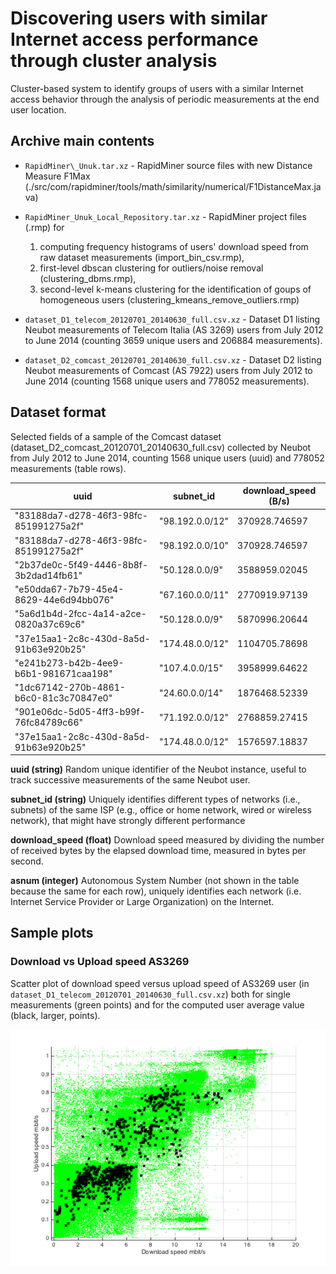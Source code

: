 # Discovering users with similar Internet access performance through cluster analysis

Cluster-based system to identify groups of users with a similar Internet access behavior through the analysis of periodic measurements at the end user location.

## Archive main contents

* `RapidMiner\_Unuk.tar.xz` - RapidMiner source files with new Distance Measure F1Max (./src/com/rapidminer/tools/math/similarity/numerical/F1DistanceMax.java)

* `RapidMiner_Unuk_Local_Repository.tar.xz` - RapidMiner project files (.rmp) for 
  1. computing frequency histograms of users' download speed from raw dataset measurements (import\_bin\_csv.rmp),
  2. first-level dbscan clustering for outliers/noise removal (clustering\_dbms.rmp), 
  3. second-level k-means clustering for the identification of goups of homogeneous users (clustering\_kmeans\_remove\_outliers.rmp) 

* `dataset_D1_telecom_20120701_20140630_full.csv.xz` - 
  Dataset D1 listing Neubot measurements of Telecom Italia (AS 3269) users from July 2012 to June 2014 (counting 3659 unique users and 206884 measurements).  

* `dataset_D2_comcast_20120701_20140630_full.csv.xz` - 
  Dataset D2 listing Neubot measurements of Comcast (AS 7922) users from July 2012 to June 2014 (counting 1568 unique users and 778052 measurements).

## Dataset format 

Selected fields of a sample of the Comcast dataset (dataset\_D2\_comcast\_20120701\_20140630\_full.csv) collected by Neubot from July 2012 to June 2014, counting 1568 unique users (uuid) and 778052 measurements (table rows).

| uuid                                   |   subnet_id     |   download_speed (B/s) | 
|----------------------------------------|-----------------|------------------------| 
| "83188da7-d278-46f3-98fc-851991275a2f" | "98.192.0.0/12" | 370928.746597          | 
| "83188da7-d278-46f3-98fc-851991275a2f" | "98.192.0.0/10" | 370928.746597          | 
| "2b37de0c-5f49-4446-8b8f-3b2dad14fb61" | "50.128.0.0/9"  | 3588959.02045          | 
| "e50dda67-7b79-45e4-8629-44e6d94bb076" | "67.160.0.0/11" | 2770919.97139          | 
| "5a6d1b4d-2fcc-4a14-a2ce-0820a37c69c6" | "50.128.0.0/9"  | 5870996.20644          | 
| "37e15aa1-2c8c-430d-8a5d-91b63e920b25" | "174.48.0.0/12" | 1104705.78698          | 
| "e241b273-b42b-4ee9-b6b1-981671caa198" | "107.4.0.0/15"  | 3958999.64622          | 
| "1dc67142-270b-4861-b6c0-81c3c70847e0" | "24.60.0.0/14"  | 1876468.52339          | 
| "901e06dc-5d05-4ff3-b99f-76fc84789c66" | "71.192.0.0/12" | 2768859.27415          | 
| "37e15aa1-2c8c-430d-8a5d-91b63e920b25" | "174.48.0.0/12" | 1576597.18837          | 


**uuid (string)**
  Random unique identifier of the Neubot instance, 
  useful to track successive measurements of the same Neubot user.

**subnet_id (string)**
  Uniquely identifies different types of networks (i.e., subnets) of the same ISP
  (e.g., office or home network, wired or wireless network), that might
  have strongly different performance
  
**download_speed (float)**
  Download speed measured by dividing the number of received bytes by
  the elapsed download time, measured in bytes per second.
  
**asnum (integer)**
  Autonomous System Number (not shown in the table because the same for each row), 
  uniquely identifies each network 
  (i.e. Internet Service Provider or Large Organization) on the Internet. 
  
  
## Sample plots

### Download vs Upload speed AS3269
Scatter plot of download speed versus upload speed of AS3269 user (in `dataset_D1_telecom_20120701_20140630_full.csv.xz`) both for single measurements (green points) and for the computed user average value (black, larger, points).

![Download vs Upload speed (MB/s) AS3269](as3269_download_vs_upload_speed.png "Optional Title")

  
  



